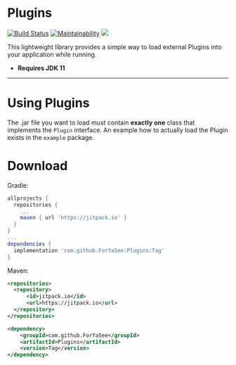 # Plugins
[![Build Status](https://travis-ci.com/ForYaSee/Plugins.svg?branch=master)](https://travis-ci.com/ForYaSee/Plugins)
[![Maintainability](https://api.codeclimate.com/v1/badges/696e6b68d04bc40e201c/maintainability)](https://codeclimate.com/github/ForYaSee/Plugins/maintainability)
[![](https://jitpack.io/v/ForYaSee/Plugins.svg)](https://jitpack.io/#ForYaSee/Plugins)

This lightweight library provides a simple way to load external Plugins into your application while running.

+ **Requires JDK 11**

---

# Using Plugins
The .jar file you want to load must contain **exactly one** class that implements the `Plugin` interface.
An example how to actually load the Plugin exists in the `example` package.

# Download

Gradle:
```gradle
allprojects {
  repositories {
    ...
    maven { url 'https://jitpack.io' }
  }
}
...
dependencies {
  implementation 'com.github.ForYaSee:Plugins:Tag'
}
```

Maven:
```xml
<repositories>
  <repository>
      <id>jitpack.io</id>
      <url>https://jitpack.io</url>
  </repository>
</repositories>

<dependency>
    <groupId>com.github.ForYaSee</groupId>
    <artifactId>Plugins</artifactId>
    <version>Tag</version>
</dependency>
```

